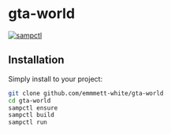 # gta-world
[![sampctl](https://img.shields.io/badge/gta_world---?label=sampctl)](https://github.com/emmett-whitez/gta-world)

## Installation

Simply install to your project:

```bash
git clone github.com/emmmett-white/gta-world
cd gta-world
sampctl ensure
sampctl build
sampctl run
```